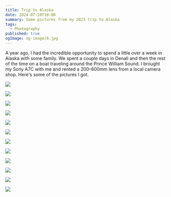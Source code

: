 ```yaml
---
title: Trip to Alaska
date: 2024-07-10T10:00
summary: Some pictures from my 2023 trip to Alaska
tags:
  - Photography
published: true
ogImage: og-image/6.jpg
---
```

A year ago, I had the incredible opportunity to spend a little over a week in Alaska with some family. We spent a couple days in Denali and then the rest of the time on a boat traveling around the Prince William Sound. I brought my Sony A7C with me and rented a 200–600mm lens from a local camera shop. Here's some of the pictures I got.

![](https://samwarnick.com/media/alaska/DSC00623.jpeg)

![](https://samwarnick.com/media/alaska/DSC00630.jpeg)

![](https://samwarnick.com/media/alaska/DSC00679.jpeg)

![](https://samwarnick.com/media/alaska/DSC01031.jpeg)

![](https://samwarnick.com/media/alaska/DSC01077.jpeg)

![](https://samwarnick.com/media/alaska/DSC01279.jpeg)

![](https://samwarnick.com/media/alaska/DSC01356.jpeg)

![](https://samwarnick.com/media/alaska/DSC01415.jpeg)

![](https://samwarnick.com/media/alaska/DSC01490.jpeg)

![](https://samwarnick.com/media/alaska/DSC01534.jpeg)

![](https://samwarnick.com/media/alaska/DSC01540.jpeg)

![](https://samwarnick.com/media/alaska/DSC01687.jpeg)
